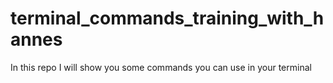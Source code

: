 # terminal_commands_training_with_hannes
In this repo I will show you some commands you can use in your terminal 
